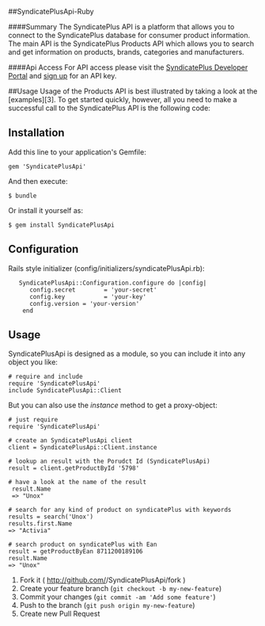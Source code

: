 ##SyndicatePlusApi-Ruby

####Summary
The SyndicatePlus API is a platform that allows you to connect to the SyndicatePlus database for consumer product information. The main API is the SyndicatePlus Products API which allows you to search and get information on products, brands, categories and manufacturers.

####Api Access
For API access please visit the [SyndicatePlus Developer Portal][1] and [sign up][2] for an API key.

[1]: http://syndicateplus.com/developer-api/
[2]: http://syndicateplus.com/api-signup/

##Usage
Usage of the Products API is best illustrated by taking a look at the [examples][3]. To get started quickly, however, all you need to make a successful call to the SyndicatePlus API is the following code:

## Installation

Add this line to your application's Gemfile:

    gem 'SyndicatePlusApi'

And then execute:

    $ bundle

Or install it yourself as:

    $ gem install SyndicatePlusApi

## Configuration

Rails style initializer (config/initializers/syndicatePlusApi.rb):

       SyndicatePlusApi::Configuration.configure do |config|
          config.secret        = 'your-secret'
          config.key           = 'your-key'
          config.version = 'your-version'
        end

## Usage
SyndicatePlusApi is designed as a module, so you can include it into any object you like:

    # require and include
    require 'SyndicatePlusApi'
    include SyndicatePlusApi::Client


But you can also use the *instance* method to get a proxy-object:

    # just require
    require 'SyndicatePlusApi'
    
    # create an SyndicatePlusApi client
    client = SyndicatePlusApi::Client.instance
    
    # lookup an result with the Porudct Id (SyndicatePlusApi)
    result = client.getProductById '5798'
    
    # have a look at the name of the result
     result.Name
     => "Unox"

    # search for any kind of product on syndicatePlus with keywords
    results = search('Unox')
    results.first.Name
    => "Activia"

    # search product on syndicatePlus with Ean
    result = getProductByEan 8711200189106
    result.Name
    => "Unox"


1. Fork it ( http://github.com/<my-github-username>/SyndicatePlusApi/fork )
2. Create your feature branch (`git checkout -b my-new-feature`)
3. Commit your changes (`git commit -am 'Add some feature'`)
4. Push to the branch (`git push origin my-new-feature`)
5. Create new Pull Request
